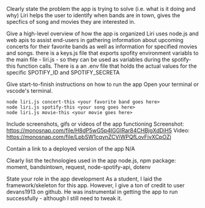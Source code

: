 Clearly state the problem the app is trying to solve (i.e. what is it doing and why)
Liri helps the user to identify when bands are in town, gives the specfics of song and movies they are interested in.


Give a high-level overview of how the app is organized
Liri uses node.js and web apis to assist end-users in gathering information about upcoming concerts for their favorite bands as well as information for specified movies and songs.
there is a keys.js file that exports spofity environment variabls to the main file - liri.js - so they can be used as variables during the spotify-this function calls.
There is a an .env file that holds the actual values for the specific SPOTIFY_ID and SPOTIFY_SECRETA

Give start-to-finish instructions on how to run the app
Open your terminal or vscode's terminal.
``` 
node liri.js concert-this <your favorite band goes here>
node liri.js spotify-this <your song goes here>
node liri.js movie-this <your movie goes here>
```

Include screenshots, gifs or videos of the app functioning
Screenshot: https://monosnap.com/file/H8dP5wG5p4IGGIRar84CHBjgXdDiH5
Video: https://monosnap.com/file/LpbSW1cqynZCViWPQfLovFivXCpOZj

Contain a link to a deployed version of the app
N/A

Clearly list the technologies used in the app
node.js, 
npm package: moment, bandsintown, request, node-spotify-api, dotenv

State your role in the app development
As a student, I laid the framework/skeleton for this app.  However, I give a ton of credit to user devans1913 on github.  He was instrumental in getting the app to run successfully - although I still need to tweak it.
